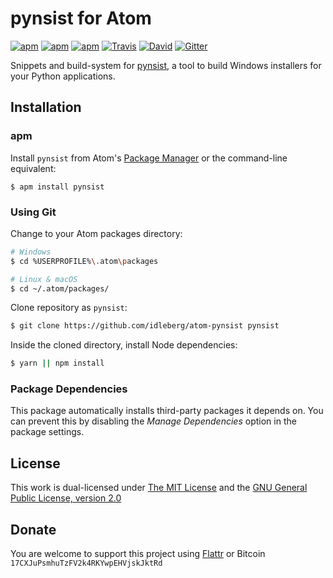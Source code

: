 # pynsist for Atom

[![apm](https://img.shields.io/apm/l/pynsist.svg?style=flat-square)](https://atom.io/packages/pynsist)
[![apm](https://img.shields.io/apm/v/pynsist.svg?style=flat-square)](https://atom.io/packages/pynsist)
[![apm](https://img.shields.io/apm/dm/pynsist.svg?style=flat-square)](https://atom.io/packages/pynsist)
[![Travis](https://img.shields.io/travis/idleberg/atom-pynsist.svg?style=flat-square)](https://travis-ci.org/idleberg/atom-pynsist)
[![David](https://img.shields.io/david/dev/idleberg/atom-pynsist.svg?style=flat-square)](https://david-dm.org/idleberg/atom-pynsist?type=dev)
[![Gitter](https://img.shields.io/badge/chat-Gitter-ed1965.svg?style=flat-square)](https://gitter.im/NSIS-Dev/Atom)

Snippets and build-system for [pynsist](https://pypi.python.org/pypi/pynsist), a tool to build Windows installers for your Python applications.

## Installation

### apm

Install `pynsist` from Atom's [Package Manager](http://flight-manual.atom.io/using-atom/sections/atom-packages/) or the command-line equivalent:

`$ apm install pynsist`

### Using Git

Change to your Atom packages directory:

```bash
# Windows
$ cd %USERPROFILE%\.atom\packages

# Linux & macOS
$ cd ~/.atom/packages/
```

Clone repository as `pynsist`:

```bash
$ git clone https://github.com/idleberg/atom-pynsist pynsist
```

Inside the cloned directory, install Node dependencies:

```bash
$ yarn || npm install
```

### Package Dependencies

This package automatically installs third-party packages it depends on. You can prevent this by disabling the *Manage Dependencies* option in the package settings.

## License

This work is dual-licensed under [The MIT License](https://opensource.org/licenses/MIT) and the [GNU General Public License, version 2.0](https://opensource.org/licenses/GPL-2.0)

## Donate

You are welcome to support this project using [Flattr](https://flattr.com/submit/auto?user_id=idleberg&url=https://github.com/idleberg/atom-pynsist) or Bitcoin `17CXJuPsmhuTzFV2k4RKYwpEHVjskJktRd`